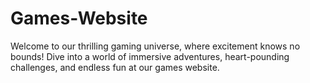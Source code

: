 # Games-Website
Welcome to our thrilling gaming universe, where excitement knows no bounds! Dive into a world of immersive adventures, heart-pounding challenges, and endless fun at our games website.

